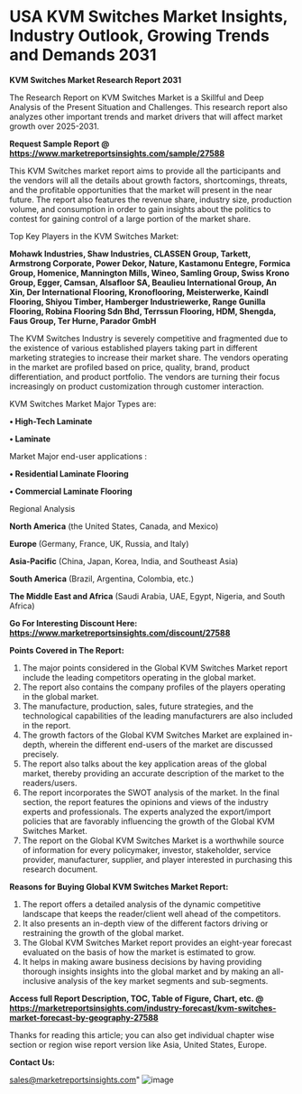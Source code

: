 # USA KVM Switches Market Insights, Industry Outlook, Growing Trends and Demands 2031

<strong>KVM Switches Market Research Report 2031</strong>

The Research Report on KVM Switches Market is a Skillful and Deep Analysis of the Present Situation and Challenges. This research report also analyzes other important trends and market drivers that will affect market growth over 2025-2031.

<strong>Request Sample Report @ <a href=https://www.marketreportsinsights.com/sample/27588>https://www.marketreportsinsights.com/sample/27588</a></strong>

This KVM Switches market report aims to provide all the participants and the vendors will all the details about growth factors, shortcomings, threats, and the profitable opportunities that the market will present in the near future. The report also features the revenue share, industry size, production volume, and consumption in order to gain insights about the politics to contest for gaining control of a large portion of the market share.

Top Key Players in the KVM Switches Market:

<strong>Mohawk Industries, Shaw Industries, CLASSEN Group, Tarkett, Armstrong Corporate, Power Dekor, Nature, Kastamonu Entegre, Formica Group, Homenice, Mannington Mills, Wineo, Samling Group, Swiss Krono Group, Egger, Camsan, Alsafloor SA, Beaulieu International Group, An Xin, Der International Flooring, Kronoflooring, Meisterwerke, Kaindl Flooring, Shiyou Timber, Hamberger Industriewerke, Range Gunilla Flooring, Robina Flooring Sdn Bhd, Terrssun Flooring, HDM, Shengda, Faus Group, Ter Hurne, Parador GmbH</strong>

The KVM Switches Industry is severely competitive and fragmented due to the existence of various established players taking part in different marketing strategies to increase their market share. The vendors operating in the market are profiled based on price, quality, brand, product differentiation, and product portfolio. The vendors are turning their focus increasingly on product customization through customer interaction.

KVM Switches Market Major Types are:

<strong>• High-Tech Laminate

• Laminate</strong>

Market Major end-user applications :

<strong>• Residential Laminate Flooring

• Commercial Laminate Flooring</strong>

Regional Analysis

</u><strong><b>North America</b></strong> (the United States, Canada, and Mexico)

<strong><b>Europe </b></strong>(Germany, France, UK, Russia, and Italy)

<strong><b>Asia-Pacific</b></strong> (China, Japan, Korea, India, and Southeast Asia)

<strong><b>South America</b></strong> (Brazil, Argentina, Colombia, etc.)

<strong><b>The Middle East and Africa</b></strong> (Saudi Arabia, UAE, Egypt, Nigeria, and South Africa)

<strong>Go For Interesting Discount Here: <a href=https://www.marketreportsinsights.com/discount/27588>https://www.marketreportsinsights.com/discount/27588</a></strong>

<strong>Points Covered in The Report:</strong>
<ol>
  <li>The major points considered in the Global KVM Switches Market report include the leading competitors operating in the global market.</li>
  <li>The report also contains the company profiles of the players operating in the global market.</li>
  <li>The manufacture, production, sales, future strategies, and the technological capabilities of the leading manufacturers are also included in the report.</li>
  <li>The growth factors of the Global KVM Switches Market are explained in-depth, wherein the different end-users of the market are discussed precisely.</li>
  <li>The report also talks about the key application areas of the global market, thereby providing an accurate description of the market to the readers/users.</li>
  <li>The report incorporates the SWOT analysis of the market. In the final section, the report features the opinions and views of the industry experts and professionals. The experts analyzed the export/import policies that are favorably influencing the growth of the Global KVM Switches Market.</li>
  <li>The report on the Global KVM Switches Market is a worthwhile source of information for every policymaker, investor, stakeholder, service provider, manufacturer, supplier, and player interested in purchasing this research document.</li>
</ol>
<strong>Reasons for Buying Global KVM Switches Market Report:</strong>

<ol>
  <li>The report offers a detailed analysis of the dynamic competitive landscape that keeps the reader/client well ahead of the competitors.</li>
  <li>It also presents an in-depth view of the different factors driving or restraining the growth of the global market.</li>
  <li>The Global KVM Switches Market report provides an eight-year forecast evaluated on the basis of how the market is estimated to grow.</li>
  <li>It helps in making aware business decisions by having providing thorough insights insights into the global market and by making an all-inclusive analysis of the key market segments and sub-segments.</li>
</ol>
<strong>Access full Report Description, TOC, Table of Figure, Chart, etc. @ <a href=https://marketreportsinsights.com/industry-forecast/kvm-switches-market-forecast-by-geography-27588>https://marketreportsinsights.com/industry-forecast/kvm-switches-market-forecast-by-geography-27588</a></strong>


Thanks for reading this article; you can also get individual chapter wise section or region wise report version like Asia, United States, Europe.

<strong>Contact Us:</strong>

sales@marketreportsinsights.com"
![image](https://github.com/user-attachments/assets/3c83189e-ff01-40d1-be19-e7437bd9e17b)
